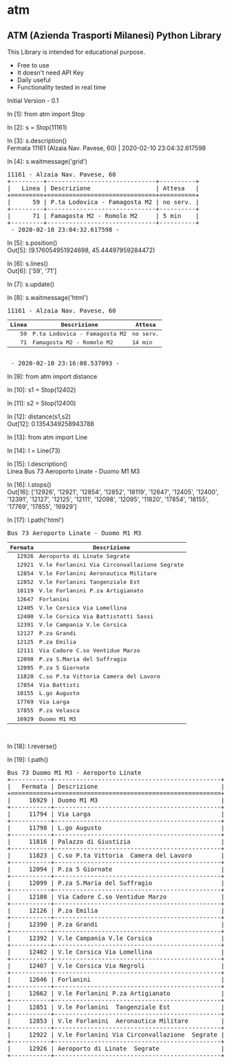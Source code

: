 # atm
## ATM (Azienda Trasporti Milanesi) Python Library
This Library is intended for educational purpose.

- Free to use
- It doesn't need API Key
- Daily useful
- Functionality tested in real time

Initial Version - 0.1

In [1]: from atm import Stop

In [2]: s = Stop(11161)

In [3]: s.description()<br>
Fermata 11161 (Alzaia Nav. Pavese, 60) | 2020-02-10 23:04:32.617598

In [4]: s.waitmessage('grid')<br>
<pre>
11161 - Alzaia Nav. Pavese, 60
+---------+------------------------------+----------+
|   Linea | Descrizione                  | Attesa   |
+=========+==============================+==========+
|      59 | P.ta Lodovica - Famagosta M2 | no serv. |
+---------+------------------------------+----------+
|      71 | Famagosta M2 - Romolo M2     | 5 min    |
+---------+------------------------------+----------+
 - 2020-02-10 23:04:32.617598 - 
</pre>

In [5]: s.position()                                                                                                   
Out[5]: (9.176054951924698, 45.44497959284472)

In [6]: s.lines()                                                                                                      
Out[6]: ['59', '71']

In [7]: s.update()                                                                                                     

In [8]: s.waitmessage('html')   
<pre>
11161 - Alzaia Nav. Pavese, 60
<table>
<thead>
<tr><th style="text-align: right;">  Linea</th><th>Descrizione                 </th><th>Attesa  </th></tr>
</thead>
<tbody>
<tr><td style="text-align: right;">     59</td><td>P.ta Lodovica - Famagosta M2</td><td>no serv.</td></tr>
<tr><td style="text-align: right;">     71</td><td>Famagosta M2 - Romolo M2    </td><td>14 min  </td></tr>
</tbody>
</table>
 - 2020-02-10 23:16:08.537093 - 
</pre>

In [9]: from atm import distance

In [10]: s1 = Stop(12402)                                                                                                

In [11]: s2 = Stop(12400)                                                                                                

In [12]: distance(s1,s2)                                                                                                 
Out[12]: 0.1354349258943788

In [13]: from atm import Line

In [14]: l = Line(73)

In [15]: l.description()<br>
Linea Bus 73 Aeroporto Linate - Duomo M1 M3

In [16]: l.stops()                                                                                                       
Out[16]: 
['12926',
 '12921',
 '12854',
 '12852',
 '18119',
 '12647',
 '12405',
 '12400',
 '12391',
 '12127',
 '12125',
 '12111',
 '12098',
 '12095',
 '11820',
 '17854',
 '18155',
 '17769',
 '17855',
 '16929']
 
In [17]: l.path('html')<br>
<pre>
Bus 73 Aeroporto Linate - Duomo M1 M3
<table>
<thead>
<tr><th style="text-align: right;">  Fermata</th><th>Descrizione                                 </th></tr>
</thead>
<tbody>
<tr><td style="text-align: right;">    12926</td><td>Aeroporto di Linate  Segrate                </td></tr>
<tr><td style="text-align: right;">    12921</td><td>V.le Forlanini Via Circonvallazione  Segrate</td></tr>
<tr><td style="text-align: right;">    12854</td><td>V.le Forlanini  Aeronautica Militare        </td></tr>
<tr><td style="text-align: right;">    12852</td><td>V.le Forlanini  Tangenziale Est             </td></tr>
<tr><td style="text-align: right;">    18119</td><td>V.le Forlanini P.za Artigianato             </td></tr>
<tr><td style="text-align: right;">    12647</td><td>Forlanini                                   </td></tr>
<tr><td style="text-align: right;">    12405</td><td>V.le Corsica Via Lomellina                  </td></tr>
<tr><td style="text-align: right;">    12400</td><td>V.le Corsica Via Battistotti Sassi          </td></tr>
<tr><td style="text-align: right;">    12391</td><td>V.le Campania V.le Corsica                  </td></tr>
<tr><td style="text-align: right;">    12127</td><td>P.za Grandi                                 </td></tr>
<tr><td style="text-align: right;">    12125</td><td>P.za Emilia                                 </td></tr>
<tr><td style="text-align: right;">    12111</td><td>Via Cadore C.so Ventidue Marzo              </td></tr>
<tr><td style="text-align: right;">    12098</td><td>P.za S.Maria del Suffragio                  </td></tr>
<tr><td style="text-align: right;">    12095</td><td>P.za 5 Giornate                             </td></tr>
<tr><td style="text-align: right;">    11820</td><td>C.so P.ta Vittoria  Camera del Lavoro       </td></tr>
<tr><td style="text-align: right;">    17854</td><td>Via Battisti                                </td></tr>
<tr><td style="text-align: right;">    18155</td><td>L.go Augusto                                </td></tr>
<tr><td style="text-align: right;">    17769</td><td>Via Larga                                   </td></tr>
<tr><td style="text-align: right;">    17855</td><td>P.za Velasca                                </td></tr>
<tr><td style="text-align: right;">    16929</td><td>Duomo M1 M3                                 </td></tr>
</tbody>
</table>
</pre>

In [18]: l.reverse()

In [19]: l.path()
<pre>
Bus 73 Duomo M1 M3 - Aeroporto Linate
+-----------+----------------------------------------------+
|   Fermata | Descrizione                                  |
+===========+==============================================+
|     16929 | Duomo M1 M3                                  |
+-----------+----------------------------------------------+
|     11794 | Via Larga                                    |
+-----------+----------------------------------------------+
|     11798 | L.go Augusto                                 |
+-----------+----------------------------------------------+
|     11816 | Palazzo di Giustizia                         |
+-----------+----------------------------------------------+
|     11823 | C.so P.ta Vittoria  Camera del Lavoro        |
+-----------+----------------------------------------------+
|     12094 | P.za 5 Giornate                              |
+-----------+----------------------------------------------+
|     12099 | P.za S.Maria del Suffragio                   |
+-----------+----------------------------------------------+
|     12108 | Via Cadore C.so Ventidue Marzo               |
+-----------+----------------------------------------------+
|     12126 | P.za Emilia                                  |
+-----------+----------------------------------------------+
|     12390 | P.za Grandi                                  |
+-----------+----------------------------------------------+
|     12392 | V.le Campania V.le Corsica                   |
+-----------+----------------------------------------------+
|     12402 | V.le Corsica Via Lomellina                   |
+-----------+----------------------------------------------+
|     12407 | V.le Corsica Via Negroli                     |
+-----------+----------------------------------------------+
|     12646 | Forlanini                                    |
+-----------+----------------------------------------------+
|     12662 | V.le Forlanini P.za Artigianato              |
+-----------+----------------------------------------------+
|     12851 | V.le Forlanini  Tangenziale Est              |
+-----------+----------------------------------------------+
|     12853 | V.le Forlanini  Aeronautica Militare         |
+-----------+----------------------------------------------+
|     12922 | V.le Forlanini Via Circonvallazione  Segrate |
+-----------+----------------------------------------------+
|     12926 | Aeroporto di Linate  Segrate                 |
+-----------+----------------------------------------------+
</pre>
